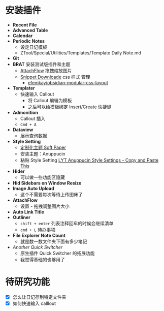 

# 安装插件

- **Recent File**
- **Advanced Table**
- **Calendar**
- **Periodic Notes**
	- 设定日记模板
	- ZTool/Special/Utilities/Templates/Template Daily Note.md
- **Git**
- **BRAT**
  安装测试版插件和主题
	- [AttachFlow](https://github.com/Yaozhuwa/AttachFlow) 拖拽缩放图片
	- [Snippet Downloade](https://github.com/Mara-Li/obsidian-snippet-downloader) css 样式 管理
		- [efemkay/obsidian-modular-css-layout](https://github.com/efemkay/obsidian-modular-css-layout)
- **Templater**
	- 快速输入 Callout 
		- 将 Callout 编辑为模板
		- 之后可以给模板绑定 Insert/Create 快捷键
- **Admonition**
	- Callout 插入
	- `Cmd + A`
- **Dataview**
	- 展示查询数据
- **Style Setting**
	- [定制化主题 Soft Paper](https://www.youtube.com/watch?v=lUZjpIhYOEw&t=546s)
	- 安装主题：Anuppucin
	- 粘贴 Style Setting [LYT Anuppucin Style Settings - Copy and Paste This ](https://docs.google.com/document/d/1PoxFmdT9ZSoiU51GMAzLK0Pj4JuecVT3rLP76vK45BA/edit?usp=sharing)
- **Hider**
	- 可以做一些功能区隐藏
- **Hid Sidebars on Window Resize**
- **Image Auto Upload**
	- 这个不需要每次等待上传图床了
- **AttachFlow**
	- 设置 - 拖拽调整图片大小
- **Auto Link Title**
- **Outliner**
	- `shift + enter` 列表注释回车的时候会继续清单
	- `cmd + L`  待办事项
- **File Explorer Note Count**
	- 就是数一数文件夹下面有多少笔记
- *Another Quick Switcher*
	- 原生插件 Quick Switcher 的拓展功能
	- 我觉得基础的也够用了

# 待研究功能

- [x] 怎么让日记存到特定文件夹
- [x] 如何快速输入 calllout
